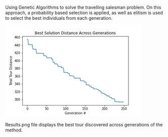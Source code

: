 Using Genetic Algorithms to solve the travelling salesman problem. On this approach, a probability based selection is applied, as well as elitism is used to select the best individuals from each generation.

![Alt text](Results.png?raw=true "Results")

Results.png file displays the best tour discovered across generations of the method. 
